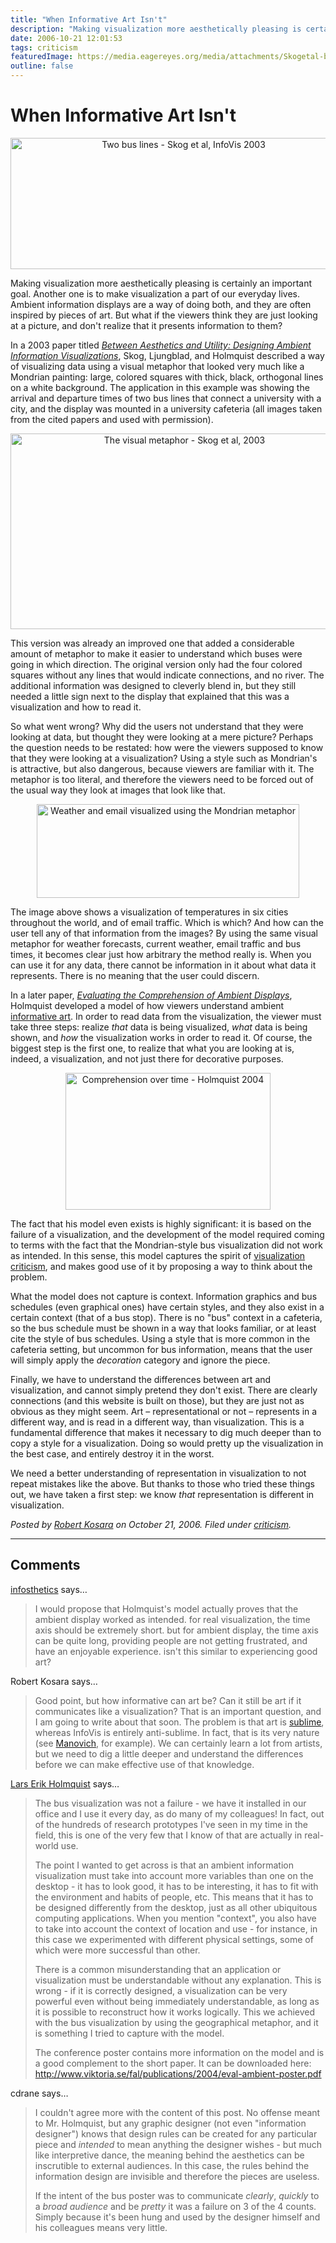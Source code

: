 ```yaml
---
title: "When Informative Art Isn't"
description: "Making visualization more aesthetically pleasing is certainly an important goal. Another one is to make visualization a part of our everyday lives. Ambient information displays are a way of doing both, and they are often inspired by pieces of art. But what if the viewers think they are just looking at a picture, and don't realize that it presents information to them?"
date: 2006-10-21 12:01:53
tags: criticism
featuredImage: https://media.eagereyes.org/media/attachments/Skogetal-buses.png
outline: false
---
```


# When Informative Art Isn't

<p align="center"><img title="Two bus lines - Skog et al, InfoVis 2003" src="https://media.eagereyes.org/media/attachments/Skogetal-buses.png" alt="Two bus lines - Skog et al, InfoVis 2003" width="538" height="210" border="0" /></p>

Making visualization more aesthetically pleasing is certainly an important goal. Another one is to make visualization a part of our everyday lives. Ambient information displays are a way of doing both, and they are often inspired by pieces of art. But what if the viewers think they are just looking at a picture, and don't realize that it presents information to them?

In a 2003 paper titled <em><a href="http://www.viktoria.se/fal/publications/2003/infovis03-skog.pdf">Between Aesthetics and Utility: Designing Ambient Information Visualizations</a></em>, Skog, Ljungblad, and Holmquist described a way of visualizing data using a visual metaphor that looked very much like a Mondrian painting: large, colored squares with thick, black, orthogonal lines on a white background. The application in this example was showing the arrival and departure times of two bus lines that connect a university with a city, and the display was mounted in a university cafeteria (all images taken from the cited papers and used with permission).

<p align="center"><img class="aligncenter" title="The visual metaphor - Skog et al, 2003" src="https://media.eagereyes.org/media/attachments/Skogetal-metaphor.png" alt="The visual metaphor - Skog et al, 2003" width="541" height="313" border="0" /></p>

This version was already an improved one that added a considerable amount of metaphor to make it easier to understand which buses were going in which direction. The original version only had the four colored squares without any lines that would indicate connections, and no river. The additional information was designed to cleverly blend in, but they still needed a little sign next to the display that explained that this was a visualization and how to read it.

So what went wrong? Why did the users not understand that they were looking at data, but thought they were looking at a mere picture? Perhaps the question needs to be restated: how were the viewers supposed to know that they were looking at a visualization? Using a style such as Mondrian's is attractive, but also dangerous, because viewers are familiar with it. The metaphor is too literal, and therefore the viewers need to be forced out of the usual way they look at images that look like that.

<p align="center"><img class="aligncenter" title="Weather and email visualized using the Mondrian metaphor" src="https://media.eagereyes.org/media/attachments/Weather-Email.png" alt="Weather and email visualized using the Mondrian metaphor" width="420" height="150" border="0" /></p>

The image above shows a visualization of temperatures in six cities throughout the world, and of email traffic. Which is which? And how can the user tell any of that information from the images? By using the same visual metaphor for weather forecasts, current weather, email traffic and bus times, it becomes clear just how arbitrary the method really is. When you can use it for any data, there cannot be information in it about what data it represents. There is no meaning that the user could discern.

In a later paper, <em><a href="http://www.viktoria.se/fal/publications/2004/eval-ambient.pdf">Evaluating the Comprehension of Ambient Displays</a></em><span class="biblio-title">, Holmquist </span>developed a model of how viewers understand ambient <a href="http://www.sics.se/fal/projects/infoart/">informative art</a>. In order to read data from the visualization, the viewer must take three steps: realize <em>that</em> data is being visualized, <em>what </em>data is being shown, and <em>how</em> the visualization works in order to read it. Of course, the biggest step is the first one, to realize that what you are looking at is, indeed, a visualization, and not just there for decorative purposes.

<p align="center"><img class="aligncenter" title="Comprehension over time - Holmquist 2004" src="https://media.eagereyes.org/media/attachments/Holmquist-comprehension.png" alt="Comprehension over time - Holmquist 2004" width="328" height="219" border="0" /></p>

The fact that his model even exists is highly significant: it is based on the failure of a visualization, and the development of the model required coming to terms with the fact that the Mondrian-style bus visualization did not work as intended. In this sense, this model captures the spirit of <a href="/VisCrit/VisualizationCriticism.html">visualization criticism</a>, and makes good use of it by proposing a way to think about the problem.

What the model does not capture is context. Information graphics and bus schedules (even graphical ones) have certain styles, and they also exist in a certain context (that of a bus stop). There is no "bus" context in a cafeteria, so the bus schedule must be shown in a way that looks familiar, or at least cite the style of bus schedules. Using a style that is more common in the cafeteria setting, but uncommon for bus information, means that the user will simply apply the <em>decoration</em> category and ignore the piece.

Finally, we have to understand the differences between art and visualization, and cannot simply pretend they don't exist. There are clearly connections (and this website is built on those), but they are just not as obvious as they might seem. Art – representational or not – represents in a different way, and is read in a different way, than visualization. This is a fundamental difference that makes it necessary to dig much deeper than to copy a style for a visualization. Doing so would pretty up the visualization in the best case, and entirely destroy it in the worst.

We need a better understanding of representation in visualization to not repeat mistakes like the above. But thanks to those who tried these things out, we have taken a first step: we know <em>that</em> representation is different in visualization.


_Posted by <a href="/about">Robert Kosara</a> on October 21, 2006. Filed under [criticism](/section/criticism)._


<aside class="comments">

---
## Comments

<a href="http://infosthetics.com" rel="nofollow noopener" target="_blank">infosthetics</a> says…
>	I would propose that Holmquist's model actually proves that the ambient display worked as intended. for real visualization, the time axis should be extremely short. but for ambient display, the time axis can be quite long, providing people are not getting frustrated, and have an enjoyable experience. isn't this similar to experiencing good art?

Robert Kosara says…
>	Good point, but how informative can art be? Can it still be art if it communicates like a visualization? That is an important question, and I am going to write about that soon. The problem is that art is <a href="http://en.wikipedia.org/wiki/Sublime_%28philosophy%29">sublime</a>, whereas InfoVis is entirely anti-sublime. In fact, that is its very nature (see <a href="http://www.manovich.net/DOCS/data_art_2.doc">Manovich</a>, for example). We can certainly learn a lot from artists, but we need to dig a little deeper and understand the differences before we can make effective use of that knowledge.

<a href="http://www.sics.se/%7Eleh/" rel="nofollow noopener" target="_blank">Lars Erik Holmquist</a> says…
>	<p>The bus visualization was not a failure - we have it installed in our office and I use it every day, as do many of my colleagues! In fact, out of the hundreds of research prototypes I&#39;ve seen in my time in the field, this is one of the very few that I know of that are actually in real-world use.</p><p>The point I wanted to get across is that an ambient information visualization must take into account more variables than one on the desktop - it has to look good, it has to be interesting, it has to fit with the environment and habits of people, etc. This means that it has to be designed differently from the desktop, just as all other ubiquitous computing applications. When you mention &quot;context&quot;, you also have to take into account the context of location and use - for instance, in this case we experimented with different physical settings, some of which were more successful than other.</p><p>There is a common misunderstanding that an application or visualization must be understandable without any explanation. This is wrong - if it is correctly designed, a visualization can be very powerful even without being immediately understandable, as long as it is possible to reconstruct how it works logically. This we achieved with the bus visualization by using the geographical metaphor, and it is something I tried to capture with the model.</p><p>The conference poster contains more information on the model and is a good complement to the short paper. It can be downloaded here: <a href="http://www.viktoria.se/fal/publications/2004/eval-ambient-poster.pdf" rel="nofollow">http://www.viktoria.se/fal/publications/2004/eval-ambient-poster.pdf</a> </p>

cdrane says…
>	I couldn't agree more with the content of this post. No offense meant to Mr. Holmquist, but any graphic designer (not even "information designer") knows that design rules can be created for any particular piece and *intended* to mean anything the designer wishes - but much like interpretive dance, the meaning behind the aesthetics can be inscrutible to external audiences. In this case, the rules behind the information design are invisible and therefore the pieces are useless.
>	
>	If the intent of the bus poster was to communicate *clearly*, *quickly* to a *broad audience* and be *pretty* it was a failure on 3 of the 4 counts. Simply because it's been hung and used by the designer himself and his colleagues means very little.

</aside>

